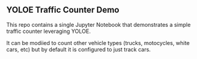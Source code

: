 ## YOLOE Traffic Counter Demo

This repo contains a single Jupyter Notebook that demonstrates a simple traffic counter leveraging YOLOE.  

It can be modiied to count other vehicle types (trucks, motocycles, white cars, etc) but by default it is configured to just track cars.

